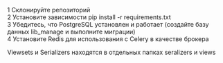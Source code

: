 1 Склонируйте репозиторий <br>
2 Установите зависимости pip install -r requirements.txt <br>
3 Убедитесь, что PostgreSQL установлен и работает (создайте базу данных lib_manage и выполните миграции) <br>
4 Установите Redis для использования с Celery в качестве брокера <br>

Viewsets и Serializers находятся в отдельных папках seralizers и views
